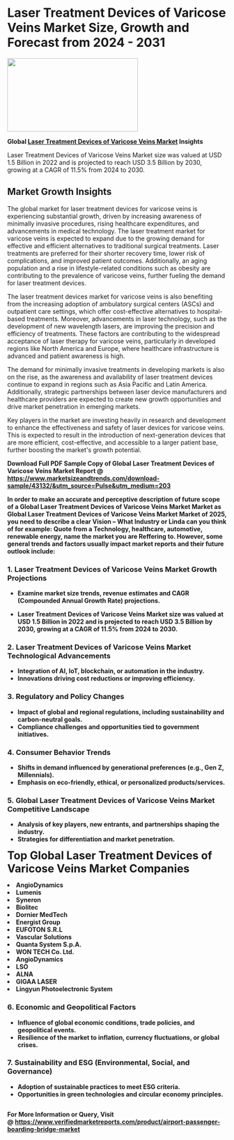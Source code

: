 <H1>Laser Treatment Devices of Varicose Veins Market Size, Growth and Forecast from 2024 - 2031</H1><img class="aligncenter size-medium wp-image-584254" src="https://thirdeyenews.in/wp-content/uploads/2024/09/Global-Market-Research-300x168.jpeg" alt="" width="300" height="168" /><p><strong>Global&nbsp;<a href="https://www.marketsizeandtrends.com/download-sample/43132/&amp;utm_source=Pulse&amp;utm_medium=203">Laser Treatment Devices of Varicose Veins Market</a> Insights</strong></p><p>Laser Treatment Devices of Varicose Veins Market size was valued at USD 1.5 Billion in 2022 and is projected to reach USD 3.5 Billion by 2030, growing at a CAGR of 11.5% from 2024 to 2030.</p><p><h2>Market Growth Insights</h2> <p>The global market for laser treatment devices for varicose veins is experiencing substantial growth, driven by increasing awareness of minimally invasive procedures, rising healthcare expenditures, and advancements in medical technology. The laser treatment market for varicose veins is expected to expand due to the growing demand for effective and efficient alternatives to traditional surgical treatments. Laser treatments are preferred for their shorter recovery time, lower risk of complications, and improved patient outcomes. Additionally, an aging population and a rise in lifestyle-related conditions such as obesity are contributing to the prevalence of varicose veins, further fueling the demand for laser treatment devices.</p> <p><strong></strong></p> <p>The laser treatment devices market for varicose veins is also benefiting from the increasing adoption of ambulatory surgical centers (ASCs) and outpatient care settings, which offer cost-effective alternatives to hospital-based treatments. Moreover, advancements in laser technology, such as the development of new wavelength lasers, are improving the precision and efficiency of treatments. These factors are contributing to the widespread acceptance of laser therapy for varicose veins, particularly in developed regions like North America and Europe, where healthcare infrastructure is advanced and patient awareness is high.</p> <p>The demand for minimally invasive treatments in developing markets is also on the rise, as the awareness and availability of laser treatment devices continue to expand in regions such as Asia Pacific and Latin America. Additionally, strategic partnerships between laser device manufacturers and healthcare providers are expected to create new growth opportunities and drive market penetration in emerging markets.</p> <p>Key players in the market are investing heavily in research and development to enhance the effectiveness and safety of laser devices for varicose veins. This is expected to result in the introduction of next-generation devices that are more efficient, cost-effective, and accessible to a larger patient base, further boosting the market's growth potential.</p> <p><strong></p><p><span class=""><strong>Download Full PDF Sample Copy of Global Laser Treatment Devices of Varicose Veins Market Report</strong> @ <a href="https://www.marketsizeandtrends.com/download-sample/43132/&amp;utm_source=Pulse&amp;utm_medium=203" target="_blank">https://www.marketsizeandtrends.com/download-sample/43132/&amp;utm_source=Pulse&amp;utm_medium=203</a></span></p><p>In order to make an accurate and perceptive description of future scope of a Global&nbsp;Laser Treatment Devices of Varicose Veins Market Market as Global&nbsp;Laser Treatment Devices of Varicose Veins Market Market of 2025, you need to describe a clear Vision &ndash; What Industry or Linda can you think of for example: Quote from a Technology, healthcare, automotive, renewable energy, name the market you are Reffering to. However, some general trends and factors usually impact market reports and their future outlook include:</p><h3>1.&nbsp;<strong>Laser Treatment Devices of Varicose Veins Market Growth Projections</strong></h3><ul><li>Examine market size trends, revenue estimates and CAGR (Compounded Annual Growth Rate) projections.</li><li><p>Laser Treatment Devices of Varicose Veins Market size was valued at USD 1.5 Billion in 2022 and is projected to reach USD 3.5 Billion by 2030, growing at a CAGR of 11.5% from 2024 to 2030.</p></li></ul><h3>2.&nbsp;<strong>Laser Treatment Devices of Varicose Veins Market Technological Advancements</strong></h3><ul><li>Integration of AI, IoT, blockchain, or automation in the industry.</li><li>Innovations driving cost reductions or improving efficiency.</li></ul><h3>3.&nbsp;<strong>Regulatory and Policy Changes</strong></h3><ul><li>Impact of global and regional regulations, including sustainability and carbon-neutral goals.</li><li>Compliance challenges and opportunities tied to government initiatives.</li></ul><h3>4.&nbsp;<strong>Consumer Behavior Trends</strong></h3><ul><li>Shifts in demand influenced by generational preferences (e.g., Gen Z, Millennials).</li><li>Emphasis on eco-friendly, ethical, or personalized products/services.</li></ul><h3>5.&nbsp;<strong>Global Laser Treatment Devices of Varicose Veins Market Competitive Landscape</strong></h3><ul><li>Analysis of key players, new entrants, and partnerships shaping the industry.</li><li>Strategies for differentiation and market penetration.</li></ul><p data-pm-slice="1 1 []"><span style="color: inherit; font-family: inherit; font-size: 25px;">Top Global Laser Treatment Devices of Varicose Veins Market Companies</span></p><div class="" data-test-id=""><p><li>AngioDynamics</li><li> Lumenis</li><li> Syneron</li><li> Biolitec</li><li> Dornier MedTech</li><li> Energist Group</li><li> EUFOTON S.R.L</li><li> Vascular Solutions</li><li> Quanta System S.p.A.</li><li> WON TECH Co. Ltd.</li><li> AngioDynamics</li><li> LSO</li><li> ALNA</li><li> GIGAA LASER</li><li> Lingyun Photoelectronic System</li></p></div><h3>6.&nbsp;<strong>Economic and Geopolitical Factors</strong></h3><ul><li>Influence of global economic conditions, trade policies, and geopolitical events.</li><li>Resilience of the market to inflation, currency fluctuations, or global crises.</li></ul><h3>7.&nbsp;<strong>Sustainability and ESG (Environmental, Social, and Governance)</strong></h3><ul><li>Adoption of sustainable practices to meet ESG criteria.</li><li>Opportunities in green technologies and circular economy principles.</li></ul><h2><strong style="font-size: 14px;">For More Information or Query, Visit @&nbsp;</strong><a style="background-color: #ffffff; font-size: 14px;" href="https://www.marketsizeandtrends.com/report/laser-treatment-devices-of-varicose-veins-market/" target="_blank">https://www.verifiedmarketreports.com/product/airport-passenger-boarding-bridge-market</a></h2>
